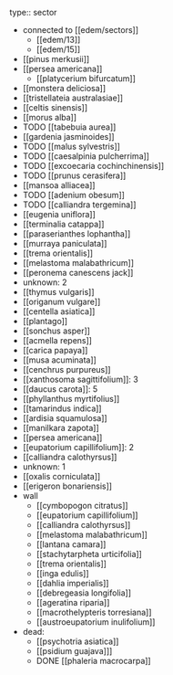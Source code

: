 type:: sector

- connected to [[edem/sectors]]
	- [[edem/13]]
	- [[edem/15]]
- [[pinus merkusii]]
- [[persea americana]]
	- [[platycerium bifurcatum]]
- [[monstera deliciosa]]
- [[tristellateia australasiae]]
- [[celtis sinensis]]
- [[morus alba]]
- TODO [[tabebuia aurea]]
- [[gardenia jasminoides]]
- TODO [[malus sylvestris]]
- TODO [[caesalpinia pulcherrima]]
- TODO [[excoecaria cochinchinensis]]
- TODO [[prunus cerasifera]]
- [[mansoa alliacea]]
- TODO [[adenium obesum]]
- TODO [[calliandra tergemina]]
- [[eugenia uniflora]]
- [[terminalia catappa]]
- [[paraserianthes lophantha]]
- [[murraya paniculata]]
- [[trema orientalis]]
- [[melastoma malabathricum]]
- [[peronema canescens jack]]
- unknown: 2
- [[thymus vulgaris]]
- [[origanum vulgare]]
- [[centella asiatica]]
- [[plantago]]
- [[sonchus asper]]
- [[acmella repens]]
- [[carica papaya]]
- [[musa acuminata]]
- [[cenchrus purpureus]]
- [[xanthosoma sagittifolium]]: 3
- [[daucus carota]]: 5
- [[phyllanthus myrtifolius]]
- [[tamarindus indica]]
- [[ardisia squamulosa]]
- [[manilkara zapota]]
- [[persea americana]]
- [[eupatorium capillifolium]]: 2
- [[calliandra calothyrsus]]
- unknown: 1
- [[oxalis corniculata]]
- [[erigeron bonariensis]]
- wall
	- [[cymbopogon citratus]]
	- [[eupatorium capillifolium]]
	- [[calliandra calothyrsus]]
	- [[melastoma malabathricum]]
	- [[lantana camara]]
	- [[stachytarpheta urticifolia]]
	- [[trema orientalis]]
	- [[inga edulis]]
	- [[dahlia imperialis]]
	- [[debregeasia longifolia]]
	- [[ageratina riparia]]
	- [[macrothelypteris torresiana]]
	- [[austroeupatorium inulifolium]]
- dead:
	- [[psychotria asiatica]]
	- [[psidium guajava]]]
	- DONE [[phaleria macrocarpa]]